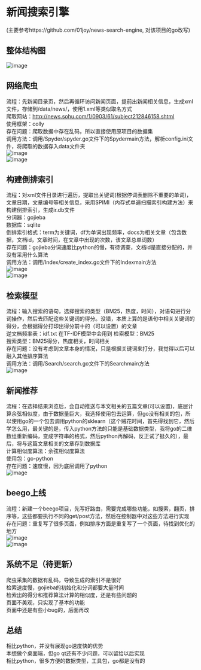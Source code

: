 # 新闻搜索引擎
(主要参考https://github.com/01joy/news-search-engine, 对该项目的go改写)

## 整体结构图
![image](https://github.com/jcsdwj/NewsSearchEngine/blob/master/mdimg/1.jpg)
## 网络爬虫
流程：先新闻目录页，然后再循环访问新闻页面，提前出新闻相关信息，生成xml文件，存储到/data/news/，使用1.xml等类似取名方式  
爬取网站：http://news.sohu.com/1/0903/61/subject212846158.shtml  
使用框架：colly  
存在问题：爬取数据中存在乱码，所以直接使用原项目的数据集    
调用方法：调用/Spyder/spyder.go文件下的Spydermain方法，解析config.ini文件，将爬取的数据存入data文件夹    
![image](https://github.com/jcsdwj/NewsSearchEngine/blob/master/mdimg/2.jpg)  
![image](https://github.com/jcsdwj/NewsSearchEngine/blob/master/mdimg/3.jpg)

## 构建倒排索引
流程：对xml文件目录进行遍历，提取出关键词(根据停词表删除不重要的单词)，文章日期，文章编号等相关信息，采用SPIMI（内存式单遍扫描索引构建方法）来构建倒排索引，生成ir.db文件  
分词器：gojieba  
数据库：sqlite  
倒排索引格式：term为关键词，df为单词出现频率，docs为相关文章（包含数据，文档id，文章时间，在文章中出现的次数，该文章总单词数）  
存在问题：gojieba分词速度比python的慢，有待调查，文档id是直接分配的，并没有采用什么算法  
调用方法：调用/Index/create_index.go文件下的Indexmain方法  
![image](https://github.com/jcsdwj/NewsSearchEngine/blob/master/mdimg/4.jpg)  
![image](https://github.com/jcsdwj/NewsSearchEngine/blob/master/mdimg/5.jpg)

## 检索模型
流程：输入搜索的语句，选择搜索的类型（BM25，热度，时间），对语句进行分词操作，然后去匹配这些关键词的得分。没错，本质上算的是语句中相关关键词的得分，会根据得分打印出得分前十的（可以设置）的文章   
逆文档频率表：idf.txt  在TF-IDF模型中会用到
检索模型：BM25  
搜索类型：BM25得分，热度相关，时间相关  
存在问题：没有考虑到文章本身的情况，只是根据关键词来打分，我觉得以后可以融入其他排序算法  
调用方法：调用/Search/search.go文件下的Searchmain方法  
![image](https://github.com/jcsdwj/NewsSearchEngine/blob/master/mdimg/6.jpg)  

## 新闻推荐
流程：在选择结果浏览后，会自动推送与本文相关的五篇文章(可以设置)，底层计算余弦相似度，由于数据量巨大，我选择使用包去运算，但go没有相关的包，所以使用go的一个包去调用python的sklearn（这个贼花时间，首先得找到它，然后学怎么用，最关键的是，传入python方法的只能是基础数据类型，我将go的二维数组重新编码，变成字符串的格式，然后python再解码，反正试了挺久的），最后，将与这篇文章相关的文章存到数据库  
计算相似度算法：余弦相似度算法  
使用包：go-python  
存在问题：速度慢，因为底层调用了python  
![image](https://github.com/jcsdwj/NewsSearchEngine/blob/master/mdimg/7.jpg) 

## beego上线
流程：新建一个beego项目，先写好路由，需要完成哪些功能，如搜索，翻页，排序等，这些都要执行不同的get/post方法，然后在控制器中对这些方法进行实现  
存在问题：重复写了很多页面，例如排序方面是重复写了一个页面，待找到优化的地方  
![image](https://github.com/jcsdwj/NewsSearchEngine/blob/master/mdimg/8.jpg)  
![image](https://github.com/jcsdwj/NewsSearchEngine/blob/master/mdimg/9.jpg)  

## 系统不足（待更新）
爬虫采集的数据有乱码，导致生成的索引不是很好  
检索速度慢，gojieba的初始化和分词都要大量时间  
检索出的得分和推荐算法计算的相似度，还是有些问题的  
页面不美观，只实现了基本的功能  
页面中还是有些小bug的，后面再改   

## 总结
相比python，并没有展现go速度快的优势  
本想做个桌面端，但go qt还有不少问题，可以留给以后实现  
相比python，很多方便的数据类型，工具包，go都是没有的
